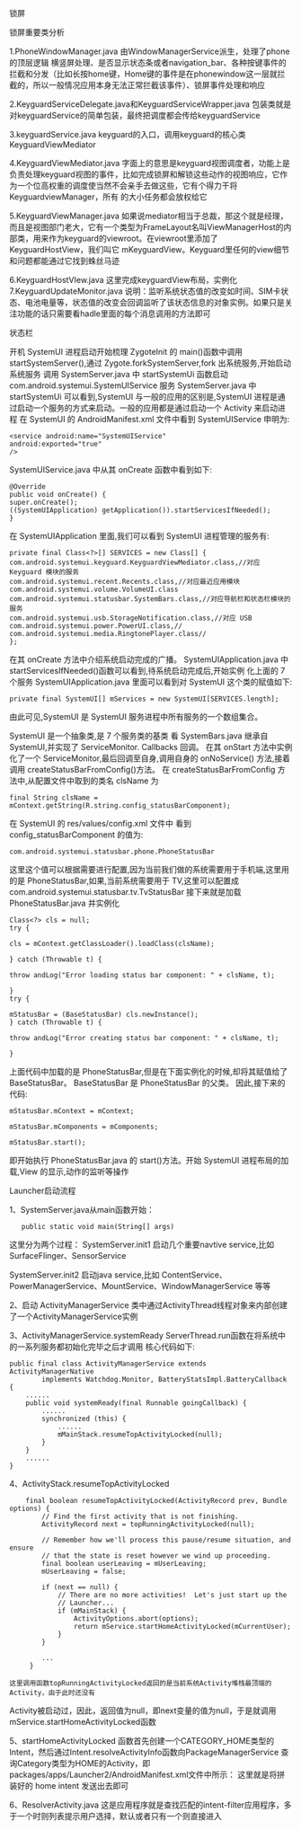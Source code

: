 锁屏

锁屏重要类分析

1.PhoneWindowManager.java
由WindowManagerService派生，处理了phone的顶层逻辑
横竖屏处理、是否显示状态条或者navigation_bar、各种按键事件的拦截和分发（比如长按home键，Home键的事件是在phonewindow这一层就拦截的，所以一般情况应用本身无法正常拦截该事件）、锁屏事件处理和响应

2.KeyguardServiceDelegate.java和KeyguardServiceWrapper.java
包装类就是对keyguardService的简单包装，最终把调度都会传给keyguardService

3.keyguardService.java
keyguard的入口，调用keyguard的核心类KeyguardViewMediator

4.KeyguardViewMediator.java
字面上的意思是keyguard视图调度者，功能上是负责处理keyguard视图的事件，比如完成锁屏和解锁这些动作的视图响应，它作为一个位高权重的调度使当然不会亲手去做这些，它有个得力干将KeyguardviewManager，所有
的大小任务都会放权给它

5.KeyguardViewManager.java
如果说mediator相当于总裁，那这个就是经理，而且是视图部门老大，它有一个类型为FrameLayout名叫ViewManagerHost的内部类，用来作为keyguard的viewroot。在viewroot里添加了KeyguardHostView，我们叫它
mKeyguardView。Keyguard里任何的view细节和问题都能通过它找到蛛丝马迹

6.KeyguardHostVIew.java
这里完成keyguardView布局，实例化
7.KeyguardUpdateMonitor.java
说明：监听系统状态值的改变如时间、SIM卡状态、电池电量等，状态值的改变会回调监听了该状态信息的对象实例。如果只是关注功能的话只需要看hadle里面的每个消息调用的方法即可


状态栏

开机 SystemUI 进程启动开始梳理
ZygoteInit 的 main()函数中调用 startSystemServer(),通过 Zygote.forkSystemServer,fork 出系统服务,开始启动系统服务
调用 SystemServer.java 中 startSystemUi 函数启动 com.android.systemui.SystemUIService 服务
SystemServer.java 中 startSystemUi 
可以看到,SystemUI 与一般的应用的区别是,SystemUI 进程是通过启动一个服务的方式来启动。一般的应用都是通过启动一个 Activity 来启动进程
在 SystemUI 的 AndroidManifest.xml 文件中看到 SystemUIService 申明为:

```
<service android:name="SystemUIService"
android:exported="true"
/>
```

SystemUIService.java 中从其 onCreate 函数中看到如下:

```
@Override
public void onCreate() {
super.onCreate();
((SystemUIApplication) getApplication()).startServicesIfNeeded();
}
```

在 SystemUIApplication 里面,我们可以看到 SystemUI 进程管理的服务有:

```
private final Class<?>[] SERVICES = new Class[] {
com.android.systemui.keyguard.KeyguardViewMediator.class,//对应 Keyguard 模块的服务
com.android.systemui.recent.Recents.class,//对应最近应用模块
com.android.systemui.volume.VolumeUI.class
com.android.systemui.statusbar.SystemBars.class,//对应导航栏和状态栏模块的服务
com.android.systemui.usb.StorageNotification.class,//对应 USB
com.android.systemui.power.PowerUI.class,//
com.android.systemui.media.RingtonePlayer.class//
};
```

在其 onCreate 方法中介绍系统启动完成的广播。
SystemUIApplication.java 中 startServicesIfNeeded()函数可以看到,待系统启动完成后,开始实例
化上面的 7 个服务
SystemUIApplication.java 里面可以看到对 SystemUI 这个类的赋值如下:

```
private final SystemUI[] mServices = new SystemUI[SERVICES.length];
```

由此可见,SystemUI 是 SystemUI 服务进程中所有服务的一个数组集合。

SystemUI 是一个抽象类,是 7 个服务类的基类
看 SystemBars.java 继承自 SystemUI,并实现了 ServiceMonitor. Callbacks 回调。
在其 onStart 方法中实例化了一个 ServiceMonitor,最后回调至自身,调用自身的 onNoService()
方法,接着调用 createStatusBarFromConfig()方法。
在 createStatusBarFromConfig 方法中,从配置文件中取到的类名 clsName 为

```
final String clsName = mContext.getString(R.string.config_statusBarComponent);
```

在 SystemUI 的 res/values/config.xml 文件中
看到 config_statusBarComponent 的值为:

```
com.android.systemui.statusbar.phone.PhoneStatusBar
```

这里这个值可以根据需要进行配置,因为当前我们做的系统需要用于手机端,这里用的是
PhoneStatusBar,如果,当前系统需要用于 TV,这里可以配置成 com.android.systemui.statusbar.tv.TvStatusBar
接下来就是加载 PhoneStatusBar.java 并实例化

```
Class<?> cls = null;
try {

cls = mContext.getClassLoader().loadClass(clsName);

} catch (Throwable t) {

throw andLog("Error loading status bar component: " + clsName, t);

}
try {

mStatusBar = (BaseStatusBar) cls.newInstance();
} catch (Throwable t) {

throw andLog("Error creating status bar component: " + clsName, t);

}
```

上面代码中加载的是 PhoneStatusBar,但是在下面实例化的时候,却将其赋值给了 BaseStatusBar。
BaseStatusBar 是 PhoneStatusBar 的父类。
因此,接下来的代码:

```
mStatusBar.mContext = mContext;

mStatusBar.mComponents = mComponents;

mStatusBar.start();
```

即开始执行 PhoneStatusBar.java 的 start()方法。开始 SystemUI 进程布局的加载,View 的显示,动作的监听等操作


Launcher启动流程

1、SystemServer.java从main函数开始：

```
   public static void main(String[] args)
```

   这里分为两个过程：
   SystemServer.init1
   启动几个重要navtive service,比如 SurfaceFlinger、SensorService

   SystemServer.init2
   启动java service,比如 ContentService、PowerManagerService、MountService、WindowManagerService 等等

2、启动 ActivityManagerService
类中通过ActivityThread线程对象来内部创建了一个ActivityManagerService实例

3、ActivityManagerService.systemReady
ServerThread.run函数在将系统中的一系列服务都初始化完毕之后才调用
核心代码如下:

```
public final class ActivityManagerService extends ActivityManagerNative
        implements Watchdog.Monitor, BatteryStatsImpl.BatteryCallback {
    ......
    public void systemReady(final Runnable goingCallback) {
        ......
        synchronized (this) {
            ......
            mMainStack.resumeTopActivityLocked(null);
        }
    }
    ......
}
```

4、ActivityStack.resumeTopActivityLocked

```
    final boolean resumeTopActivityLocked(ActivityRecord prev, Bundle options) {
        // Find the first activity that is not finishing.
        ActivityRecord next = topRunningActivityLocked(null);

        // Remember how we'll process this pause/resume situation, and ensure
        // that the state is reset however we wind up proceeding.
        final boolean userLeaving = mUserLeaving;
        mUserLeaving = false;

        if (next == null) {
            // There are no more activities!  Let's just start up the
            // Launcher...
            if (mMainStack) {
                ActivityOptions.abort(options);
                return mService.startHomeActivityLocked(mCurrentUser);
            }
        }

        ...
     }
```

    这里调用函数topRunningActivityLocked返回的是当前系统Activity堆栈最顶端的Activity，由于此时还没有
   Activity被启动过，因此，返回值为null，即next变量的值为null，于是就调用mService.startHomeActivityLocked函数

5、startHomeActivityLocked
 函数首先创建一个CATEGORY_HOME类型的Intent，然后通过Intent.resolveActivityInfo函数向PackageManagerService
    查询Category类型为HOME的Activity，即 packages/apps/Launcher2/AndroidManifest.xml文件中所示：
    这里就是将拼装好的 home intent 发送出去即可

6、ResolverActivity.java
这是应用程序就是查找匹配的intent-filter应用程序，多于一个时则列表提示用户选择，默认或者只有一个则直接进入
